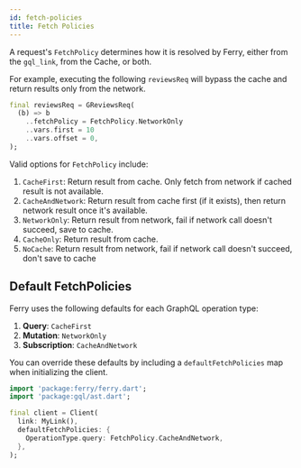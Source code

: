 ```yaml
---
id: fetch-policies
title: Fetch Policies
---
```


A request's `FetchPolicy` determines how it is resolved by Ferry, either from the `gql_link`, from the Cache, or both.

For example, executing the following `reviewsReq` will bypass the cache and return results only from the network.

```dart
final reviewsReq = GReviewsReq(
  (b) => b
    ..fetchPolicy = FetchPolicy.NetworkOnly
    ..vars.first = 10
    ..vars.offset = 0,
);
```

Valid options for `FetchPolicy` include:

1. `CacheFirst`: Return result from cache. Only fetch from network if cached result is not available.
2. `CacheAndNetwork`: Return result from cache first (if it exists), then return network result once it's available.
3. `NetworkOnly`: Return result from network, fail if network call doesn't succeed, save to cache.
4. `CacheOnly`: Return result from cache.
5. `NoCache`: Return result from network, fail if network call doesn't succeed, don't save to cache

## Default FetchPolicies

Ferry uses the following defaults for each GraphQL operation type:

1. **Query**: `CacheFirst`
2. **Mutation**: `NetworkOnly`
3. **Subscription**: `CacheAndNetwork`

You can override these defaults by including a `defaultFetchPolicies` map when initializing the client.

```dart
import 'package:ferry/ferry.dart';
import 'package:gql/ast.dart';

final client = Client(
  link: MyLink(),
  defaultFetchPolicies: {
    OperationType.query: FetchPolicy.CacheAndNetwork,
  },
);
```
